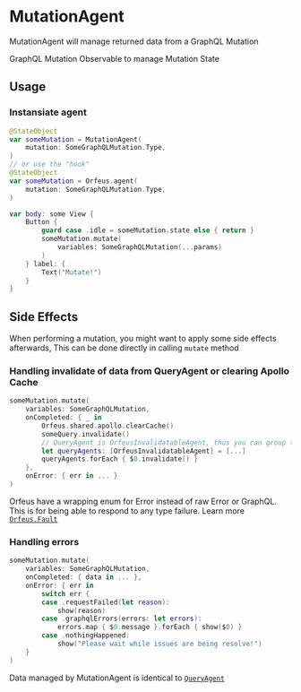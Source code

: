 # MutationAgent

MutationAgent will manage returned data from a GraphQL Mutation

GraphQL Mutation Observable to manage Mutation State

## Usage

### Instansiate agent
```swift
@StateObject
var someMutation = MutationAgent(
    mutation: SomeGraphQLMutation.Type,
)
// or use the "hook"
@StateObject
var someMutation = Orfeus.agent(
    mutation: SomeGraphQLMutation.Type,
)

var body: some View {
    Button {
        guard case .idle = someMutation.state else { return }
        someMutation.mutate(
            variables: SomeGraphQLMutation(...params)
        )
    } label: {
        Text("Mutate!")
    }
}
```

## Side Effects

When performing a mutation, you might want to apply some side effects afterwards, This can be done directly in calling `mutate` method

### Handling invalidate of data from QueryAgent or clearing Apollo Cache
```swift
someMutation.mutate(
    variables: SomeGraphQLMutation,
    onCompleted: { _ in
        Orfeus.shared.apollo.clearCache()
        someQuery.invalidate()
        // QueryAgent is OrfeusInvalidatableAgent, thus you can group them together
        let queryAgents: [OrfeusInvalidatableAgent] = [...]
        queryAgents.forEach { $0.invalidate() }
    },
    onError: { err in ... }
)
```

Orfeus have a wrapping enum for Error instead of raw Error or GraphQL. This is for being able to respond to any type failure. Learn more [`Orfeus.Fault`](./Fault.md)
### Handling errors
```swift
someMutation.mutate(
    variables: SomeGraphQLMutation,
    onCompleted: { data in ... },
    onError: { err in
        switch err {
        case .requestFailed(let reason):
            show(reason)
        case .graphqlErrors(errors: let errors):
            errors.map { $0.message }.forEach { show($0) }
        case .nothingHappened:
            show("Please wait while issues are being resolve!")
    }
)
```

Data managed by MutationAgent is identical to [`QueryAgent`](./Queries.md)

